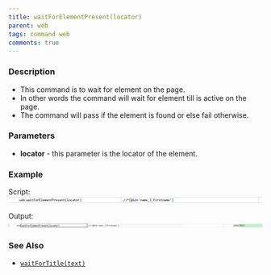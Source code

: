 ```yaml
---
title: waitForElementPresent(locator)
parent: web
tags: command web
comments: true
---
```


### Description

- This command is to wait for element on the page.
- In other words the command will wait for element till is active on the page.
- The command will pass if the element is found or else fail otherwise.

### Parameters

- **locator** - this parameter is the locator of the element.

### Example

Script:<br/>
![](image/waitForElementPresent_01.png)

Output:<br/>
![](image/waitForElementPresent_02.png)

### See Also

- [`waitForTitle(text)`](waitForTitle(text))